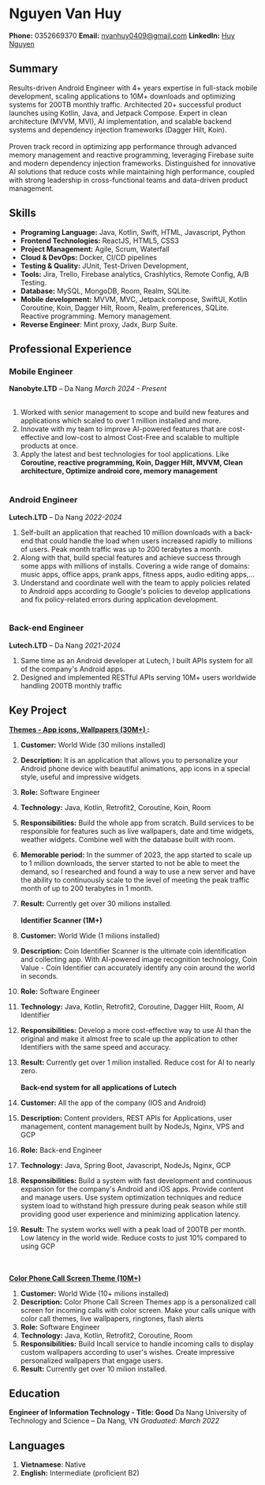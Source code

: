 # Nguyen Van Huy
 
**Phone:** 0352669370
**Email:** nvanhuy0409@gmail.com
**LinkedIn:** [Huy Nguyen](https://www.linkedin.com/in/huy-nguy%E1%BB%85n-3b43a0221/)

## Summary

Results-driven Android Engineer with 4+ years expertise in full-stack mobile development, scaling applications to 10M+ downloads and optimizing systems for 200TB monthly traffic. Architected 20+ successful product launches using Kotlin, Java, and Jetpack Compose. Expert in clean architecture (MVVM, MVI), AI implementation, and scalable backend systems and dependency injection frameworks (Dagger Hilt, Koin).
 <br></br>
 Proven track record in optimizing app performance through advanced memory management and reactive programming, leveraging Firebase suite and modern dependency injection frameworks. Distinguished for innovative AI solutions that reduce costs while maintaining high performance, coupled with strong leadership in cross-functional teams and data-driven product management.

## Skills
- **Programing Language:** Java, Kotlin, Swift, HTML, Javascript, Python
- **Frontend Technologies:** ReactJS, HTML5, CSS3
- **Project Management:** Agile, Scrum, Waterfall
- **Cloud & DevOps:** Docker, CI/CD pipelines
- **Testing & Quality:** JUnit, Test-Driven Development, 
- **Tools:** Jira, Trello, Firebase analytics, Crashlytics, Remote Config, A/B Testing.
- **Database:** MySQL, MongoDB, Room, Realm, SQLite.
- **Mobile development:** MVVM, MVC, Jetpack compose, SwiftUI, Kotlin Coroutine, Koin, Dagger Hilt, Room, Realm, preferences, SQLite. Reactive programming. Memory management. 
- **Reverse Engineer**: Mint proxy, Jadx, Burp Suite.

## Professional Experience

### Mobile Engineer
**Nanobyte.LTD** – Da Nang
*March 2024 - Present*
<br></br>
1. Worked with senior management to scope and build new features and applications which scaled to over 1 million installed and more.
1. Innovate with my team to improve AI-powered features that are cost-effective and low-cost to almost Cost-Free and scalable to multiple products at once.
1. Apply the latest and best technologies for tool applications. Like <b>Coroutine, reactive programming, Koin, Dagger Hilt, MVVM, Clean architecture, Optimize android core, memory management </b>
<br></br>


### Android Engineer
**Lutech.LTD** – Da Nang
*2022-2024*
1. Self-built an application that reached 10 million downloads with a back-end that could handle the load when users increased rapidly to millions of users. Peak month traffic was up to 200 terabytes a month.
1. Along with that, build special features and achieve success through some apps with millions of installs. Covering a wide range of domains: music apps, office apps, prank apps, fitness apps, audio editing apps,...
1. Understand and coordinate well with the team to apply policies related to Android apps according to Google's policies to develop applications and fix policy-related errors during application development.
<br></br>


### Back-end Engineer
**Lutech.LTD** – Da Nang
*2021-2024*

1. Same time as an Android developer at Lutech, I built APIs system for all of the company's Android apps. 
1. Designed and implemented RESTful APIs serving 10M+ users worldwide handling 200TB monthly traffic


## Key Project

**[**Themes - App icons, Wallpapers (30M+)** ](https://play.google.com/store/apps/details?id=com.lutech.theme):**

1. **Customer:** World Wide (30 milions installed) 
1. **Description:** It is an application that allows you to personalize your Android phone device with beautiful animations, app icons in a special style, useful and impressive widgets.
1. **Role:** Software Engineer
1. **Technology:** Java, Kotlin, Retrofit2, Coroutine, Koin, Room
1. **Responsibilities:** Build the whole app from scratch. Build services to be responsible for features such as live wallpapers, date and time widgets, weather widgets. Combine well with the database built with room. 
1. **Memorable period:** In the summer of 2023, the app started to scale up to 1 million downloads, the server started to not be able to meet the demand, so I researched and found a way to use a new server and have the ability to continuously scale to the level of meeting the peak traffic month of up to 200 terabytes in 1 month.
1. **Result:** Currently get over 30 milions installed.
<br></br>
**Identifier Scanner (1M+)** 

1. **Customer:** World Wide (1 milions installed) 
1. **Description:** Coin Identifier Scanner is the ultimate coin identification and collecting app. With AI-powered image recognition technology, Coin Value - Coin Identifier can accurately identify any coin around the world in seconds.
1. **Role:** Software Engineer
1. **Technology:** Java, Kotlin, Retrofit2, Coroutine, Dagger Hilt, Room, AI Identifier
1. **Responsibilities:**  Develop a more cost-effective way to use AI than the original and make it almost free to scale up the application to other Identifiers with the same speed and accuracy.
1. **Result:** Currently get over 1 milion installed. Reduce cost for AI to nearly zero.
<br></br>
**Back-end system for all applications of Lutech**

1. **Customer:** All the app of the company (IOS and Android) 
1. **Description:** Content providers, REST APIs for Applications, user management, content management built by NodeJs, Nginx, VPS and GCP
1. **Role:** Back-end Engineer
1. **Technology:** Java, Spring Boot, Javascript, NodeJs, Nginx, GCP
1. **Responsibilities:** Build a system with fast development and continuous expansion for the company's Android and iOS apps. Provide content and manage users. 
Use system optimization techniques and reduce system load to withstand high pressure during peak season while still providing good user experience and minimizing application latency.
1. **Result:** The system works well with a peak load of 200TB per month. Low latency in the world wide. Reduce costs to just 10% compared to using GCP

<br></br>
[**Color Phone Call Screen Theme (10M+)**](https://play.google.com/store/apps/details?id=com.lutech.callcolor)

1. **Customer:** World Wide (10+ milions installed) 
1. **Description:** Color Phone Call Screen Themes app is a personalized call screen for incoming calls with color screen. Make your calls unique with color call themes, live wallpapers, ringtones, flash alerts
1. **Role:** Software Engineer
1. **Technology:** Java, Kotlin, Retrofit2, Coroutine, Room
1. **Responsibilities:**  Build Incall service to handle incoming calls to display custom wallpapers according to user's wishes. Create impressive personalized wallpapers that engage users.
1. **Result:** Currently get over 10 milion installed.


## Education

**Engineer of Information Technology - Title: Good**
Da Nang University of Technology and Science – Da Nang, VN
*Graduated: March 2022*

## Languages

1. **Vietnamese**: Native
1. **English:** Intermediate (proficient B2)



